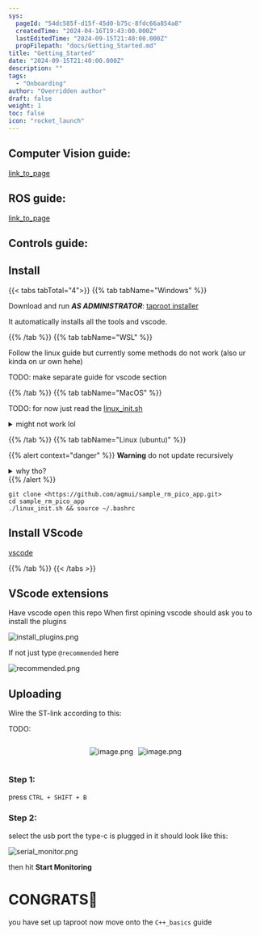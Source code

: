 ```yaml
---
sys:
  pageId: "54dc585f-d15f-45d0-b75c-8fdc66a854a8"
  createdTime: "2024-04-16T19:43:00.000Z"
  lastEditedTime: "2024-09-15T21:40:00.000Z"
  propFilepath: "docs/Getting_Started.md"
title: "Getting_Started"
date: "2024-09-15T21:40:00.000Z"
description: ""
tags:
  - "Onboarding"
author: "Overridden author"
draft: false
weight: 1
toc: false
icon: "rocket_launch"
---
```


## Computer Vision guide:

[link_to_page](86d45bc0-388b-4d26-8848-44f255f73d0e)

## ROS guide:

[link_to_page](3c76c1de-ec8f-46d6-8b0a-294005edc2d5)

## Controls guide:

## Install

{{< tabs tabTotal="4">}}
{{% tab tabName="Windows" %}}

Download and run _**AS ADMINISTRATOR**_: [taproot installer](https://github.com/Thornbots/TeachingFreshies/releases/tag/1.0)

It automatically installs all the tools and vscode.

{{% /tab %}}
{{% tab tabName="WSL" %}}

Follow the linux guide but currently some methods do not work (also ur kinda on ur own hehe)

TODO: make separate guide for vscode section

{{% /tab %}}
{{% tab tabName="MacOS" %}}

TODO: for now just read the [linux_init.sh](https://github.com/agmui/sample_rm_pico_app/blob/main/linux_init.sh)

<details>
<summary>might not work lol</summary>

`brew install libusb pkg-config`

Next install: [vscode](https://code.visualstudio.com/Download)

</details>

{{% /tab %}}
{{% tab tabName="Linux (ubuntu)" %}}

{{% alert context="danger" %}}
**Warning** do not update recursively
<details>
<summary>why tho?</summary>
There are some submodules that may go on for a while (like tinyusb) and I highly
recommend you don't need to get them.
If you want to see what submodules I update just look in `linux_init.sh`
</details>
{{% /alert %}}

```shell
git clone <https://github.com/agmui/sample_rm_pico_app.git>
cd sample_rm_pico_app
./linux_init.sh && source ~/.bashrc
```

## Install VScode

[vscode](https://code.visualstudio.com/Download)

{{% /tab %}}
{{< /tabs >}}

## VScode extensions

Have vscode open this repo
When first opining vscode should ask you to install the plugins

![install_plugins.png](https://prod-files-secure.s3.us-west-2.amazonaws.com/d518164a-d88e-44d1-a4ee-3adb3bd8bce0/89bd30f0-1825-4e77-867b-0a41ce370880/install_plugins.png?X-Amz-Algorithm=AWS4-HMAC-SHA256&X-Amz-Content-Sha256=UNSIGNED-PAYLOAD&X-Amz-Credential=ASIAZI2LB466UZDFGKKR%2F20250426%2Fus-west-2%2Fs3%2Faws4_request&X-Amz-Date=20250426T100726Z&X-Amz-Expires=3600&X-Amz-Security-Token=IQoJb3JpZ2luX2VjEKn%2F%2F%2F%2F%2F%2F%2F%2F%2F%2FwEaCXVzLXdlc3QtMiJGMEQCIA3KO%2FZQvZ0QOz2E3x%2Fbe%2B2y1C27fAG9mg1izAuPURVEAiB03fe%2BUbUOVvY976Lpf2elZmnacU5tvENWjUJaR8yX9yr%2FAwhCEAAaDDYzNzQyMzE4MzgwNSIMSiltPEnBT41GS1NQKtwDvJFT1PWGt1D%2Fsf8hrr2CmVmNdOWLK6VrItxVJAx9%2FjogYviY6ATZ8bE%2F8rOYPIY%2BP6lbllcUtBcO1HPQHF%2B4MVitLbbC8Dej8KKeyV2mJgA%2BJCdyxER1gHziHDQM%2FSkp1E0wN91rTsyxFLnlgEfD7qbyA2OoTL5%2FEizE0xvswBmUdkM3%2FBk6eqfdfPX1hj0cG3zqH1F3efo%2FXN5JyV8bgTtaH172wx9yphQAH1o%2FRMOWQgN%2B9YCilP2TvvHzK06ot6D2%2B6uMzTy5%2BoiMJBJxE%2BwCR6yOQfBvEK8ncfPot8fikmHv5CgYvICmraznFjLd%2FdngnhFT0z2Bm3milbyFOSo87GIl%2B57hTk6VNXFhLRCwX220KqDmdp0nS7dleTYajWUzce9v%2FQVcOdSMikkGL1oV5ihqDm27ywr8jfOku7MnCVNWjLwDb0sjYF6ADVP8vdzrUJviYTJOXJSn4Fpjzbl8D1N5Ib25qZls%2FbuE3suauewbdXL8gswgK1Rc%2BxSxGuEPVpgSy7tQYH%2FUZY%2Bo%2Fpnu8phD8q%2BMhU85JO7aWvA3FWmPX%2FVar7TY3cAP8YlsstFR922QQv4wtxnNSCYuqI5QRS2r9pItvd%2FuV7sI%2B3s2%2BhKEB%2BqikCwFAbQwh7aywAY6pgFXSokwHO2oHerbjSVnrjRnt%2Fr7pZI44pW0N57cq4Y6zEM4N5UbyYMsX9%2BTcWY2nL8v57VwGkQ2hmAWS8Y4A%2BooYZh16YxRMV7AQ03rDqdPTFIPI8W%2FL944ej4C6fcJ2rRx2L7xtzECQJAk0aEo%2F4kzz0piR9cPbNkOsa6FtNxXK9ZtfOzEkj%2B7%2BuCJaYlzYKXRzum0DHr97%2Fo2cFefMMWE%2FF2svuw9&X-Amz-Signature=789f144ce4b5ce2f6b30a14ea16a6e948530184331d4bb42a226db6a96faf73b&X-Amz-SignedHeaders=host&x-id=GetObject)

If not just type `@recommended` here  

![recommended.png](https://prod-files-secure.s3.us-west-2.amazonaws.com/d518164a-d88e-44d1-a4ee-3adb3bd8bce0/61e661e9-5d85-4dfc-be0d-8d2097a5e793/recommended.png?X-Amz-Algorithm=AWS4-HMAC-SHA256&X-Amz-Content-Sha256=UNSIGNED-PAYLOAD&X-Amz-Credential=ASIAZI2LB466UZDFGKKR%2F20250426%2Fus-west-2%2Fs3%2Faws4_request&X-Amz-Date=20250426T100726Z&X-Amz-Expires=3600&X-Amz-Security-Token=IQoJb3JpZ2luX2VjEKn%2F%2F%2F%2F%2F%2F%2F%2F%2F%2FwEaCXVzLXdlc3QtMiJGMEQCIA3KO%2FZQvZ0QOz2E3x%2Fbe%2B2y1C27fAG9mg1izAuPURVEAiB03fe%2BUbUOVvY976Lpf2elZmnacU5tvENWjUJaR8yX9yr%2FAwhCEAAaDDYzNzQyMzE4MzgwNSIMSiltPEnBT41GS1NQKtwDvJFT1PWGt1D%2Fsf8hrr2CmVmNdOWLK6VrItxVJAx9%2FjogYviY6ATZ8bE%2F8rOYPIY%2BP6lbllcUtBcO1HPQHF%2B4MVitLbbC8Dej8KKeyV2mJgA%2BJCdyxER1gHziHDQM%2FSkp1E0wN91rTsyxFLnlgEfD7qbyA2OoTL5%2FEizE0xvswBmUdkM3%2FBk6eqfdfPX1hj0cG3zqH1F3efo%2FXN5JyV8bgTtaH172wx9yphQAH1o%2FRMOWQgN%2B9YCilP2TvvHzK06ot6D2%2B6uMzTy5%2BoiMJBJxE%2BwCR6yOQfBvEK8ncfPot8fikmHv5CgYvICmraznFjLd%2FdngnhFT0z2Bm3milbyFOSo87GIl%2B57hTk6VNXFhLRCwX220KqDmdp0nS7dleTYajWUzce9v%2FQVcOdSMikkGL1oV5ihqDm27ywr8jfOku7MnCVNWjLwDb0sjYF6ADVP8vdzrUJviYTJOXJSn4Fpjzbl8D1N5Ib25qZls%2FbuE3suauewbdXL8gswgK1Rc%2BxSxGuEPVpgSy7tQYH%2FUZY%2Bo%2Fpnu8phD8q%2BMhU85JO7aWvA3FWmPX%2FVar7TY3cAP8YlsstFR922QQv4wtxnNSCYuqI5QRS2r9pItvd%2FuV7sI%2B3s2%2BhKEB%2BqikCwFAbQwh7aywAY6pgFXSokwHO2oHerbjSVnrjRnt%2Fr7pZI44pW0N57cq4Y6zEM4N5UbyYMsX9%2BTcWY2nL8v57VwGkQ2hmAWS8Y4A%2BooYZh16YxRMV7AQ03rDqdPTFIPI8W%2FL944ej4C6fcJ2rRx2L7xtzECQJAk0aEo%2F4kzz0piR9cPbNkOsa6FtNxXK9ZtfOzEkj%2B7%2BuCJaYlzYKXRzum0DHr97%2Fo2cFefMMWE%2FF2svuw9&X-Amz-Signature=916faf56ef8903c835868e6d85d03a5236597704283b2b2b39d804617f587baf&X-Amz-SignedHeaders=host&x-id=GetObject)

## Uploading

Wire the ST-link according to this:

TODO:

<div style="display: flex;flex-direction: row; column-gap:10px; max-width: 630px;justify-content: center;">
<div>

![image.png](https://prod-files-secure.s3.us-west-2.amazonaws.com/d518164a-d88e-44d1-a4ee-3adb3bd8bce0/210ecb78-1116-4d7b-b9b7-2292f66fa2c2/image.png?X-Amz-Algorithm=AWS4-HMAC-SHA256&X-Amz-Content-Sha256=UNSIGNED-PAYLOAD&X-Amz-Credential=ASIAZI2LB466VYBHYNO5%2F20250426%2Fus-west-2%2Fs3%2Faws4_request&X-Amz-Date=20250426T100729Z&X-Amz-Expires=3600&X-Amz-Security-Token=IQoJb3JpZ2luX2VjEKf%2F%2F%2F%2F%2F%2F%2F%2F%2F%2FwEaCXVzLXdlc3QtMiJIMEYCIQDhtaeo57%2FP1ZKj%2FmqyQavFIvfTBgkoZT10kt5ijW8OMwIhAMSkZyWyepdTW53peMZgBo6ceq%2BtyIwiWj91UVYPUe59Kv8DCEAQABoMNjM3NDIzMTgzODA1IgzGu68dSNfmDiXjD5wq3AO0ECKqR0we5M6I5ta0dlKEBwNqHrG%2F728GpREZaupMaIO%2B%2Fz1kRTocn9mad1z3SBwzjcaIHbBNB5P4YDXIWAzZ6EPkR1JhGrfrgeBqlJ7DoHOWagDUsygM77kGlyBxAF9WgfDcdGt5TK6BJGyIIsBLxU3wfD9y9HtVnC058ZaQ1mejFuCiFRrJAXR1R6ywafax%2Fthrr5ORZQPhvfXVxYSUp6wFt5amr%2BReGcze2TQZCHGbcuKKE1l2WLI0eJ4cY9q4kVMlk%2FYBpguTNRKZBXGpuAEolwSWIeplSTx1%2FDHLaY98GCk8Hdi%2BWBpgBID7WUWzKkeLiN9CfID51wyjPr4pqS%2FLX6XmDXl9sLYRc9nzDPWohzrKTUQN1CuKrG3d3w%2F6I6vhR1hdSE00nQ72lZEwH5vzQ5XwiMZCiM3WAi10n%2FO%2FXS%2Br9Ik2CEw3WWGE0iCQ8SnhSAlVLBac%2BZabMXnPcZtRYx8tclNca32wEx9R6Ty0JKNW36i1cN4KbDFiFjWGlvKLMizpWskaV8SQJGQtim5sFmfLElh2sDYyXIFmQ3BcOvFzx03JmrO6iAyolNxZhqMmTkp3GYKE%2B9A41woL82RqTCE7OnBjzqvdmPPnxFuEw1qslbb0mM2mODD3g7LABjqkAb1awfSIzlG3LsKyJkxXOFy3V7v1nYLdpGrgJJMKEZjNg9l0PnWMhsBqc1s8SJncsmLcVgxpbVhP4RLO1W4jsjobOpLqeH94vKokC%2FnpgwSblm65RGGVQSMpWRk0ktwhxRxMabtx%2FJcnlwpig5AqSwI8tzvE3sADoTvPdWDVjnZD2i6IU2SmVMYYv6i2VKI7Le6LfPPuhsmYH8MqjDOpgIcfLHud&X-Amz-Signature=cab976615364e6f6dd2a8de6eca46d74f3ad78001964f7cc1f049fc71805d6b7&X-Amz-SignedHeaders=host&x-id=GetObject)

</div>
<div>

![image.png](https://prod-files-secure.s3.us-west-2.amazonaws.com/d518164a-d88e-44d1-a4ee-3adb3bd8bce0/33a0fd0f-8ca6-4a86-8e09-26e95ded1fff/image.png?X-Amz-Algorithm=AWS4-HMAC-SHA256&X-Amz-Content-Sha256=UNSIGNED-PAYLOAD&X-Amz-Credential=ASIAZI2LB466WFXP6TON%2F20250426%2Fus-west-2%2Fs3%2Faws4_request&X-Amz-Date=20250426T100731Z&X-Amz-Expires=3600&X-Amz-Security-Token=IQoJb3JpZ2luX2VjEKf%2F%2F%2F%2F%2F%2F%2F%2F%2F%2FwEaCXVzLXdlc3QtMiJIMEYCIQDt06TMNpUDd%2BT4RSzn820NduSZh3RmHdC%2B1zo2Xq7g1gIhAJCdZCigKZAOx%2FtM8f9rFSue1bYvwN13L3Y6anwovOs2Kv8DCEAQABoMNjM3NDIzMTgzODA1IgxZ0Da9YjcEfJqcbTYq3APAmVSB%2F4nuS%2ByJoP4H%2BWppl3GvimMsrivWYnPoaZaCKf2%2B04lqJlRYOz4xVzmOe2lM%2BT1kDcsEAOotYw%2BgUv%2FCVrxSXfl7Dcg8AbOdlAuh2Sh%2B3GnmkjCe2ggtyJYuVLevu9oTWg%2F6DAPAzJd6e%2Fmn53cGB3ZMFFaOQtl4edCgkTLKDDZmDfFeusscOhMAsb6OPFLcsSUiDBmE1GWE5xGR2dXb158%2FxWk%2B1YRR8ZmMEniwINJH1hEEV7WomLmpnVs9dj4kRMukLqop%2F9hJaOfhZ6YQKVUl9Al6v%2BPfnTpqLH46OgA7xvyASbg2g4ri2qFaiz%2BgCFeDF0w6oXfJb4Di%2F9cB%2FKslyb%2Bgtixd3wGuAdrn0Y4bizmNONLhi99RBMyPJBCTAKwHmscg1vU0NCWJyVpBGwWZUYvOyywpANmab4eviRBFA%2FynL4CD1OTDm%2BBk%2FKP%2BWp2LRS32cbWPoibSG1%2FfEVyz77S4lAiosUE7sOA2s2K2BIUSaW%2Bim73nT601s%2FJP2XKYYeIs2jFQd3hztywyAWmRZso9uYUBZL2%2BN%2FuuEzwz5UhTyNOTCKcIlVMqtFgYHnhSH2wpMDbJweaFI65gdY0UIN%2FIFvH%2BMQiVwwsCybJ9Jo9iEYRohjCJhLLABjqkASe7k%2FBuz8hDqefnLY%2FGEWAI%2BFawY5nSK5OQVNIfM46IDl1zypkH5jmyHbkducQmbuclig17Dun3l%2BzPRDFhQgqJARDK6z12dhN1poZ29VeolGE%2FAIv0qsO0gPEtdgbLWKz7FVfC7XWbR%2FMoQMVX37F9dQxhFoe38Pxj7TTEQc2pwqyJEy47adIHYYlU%2FEzZ4VryXYTQp3nnC%2BvcEBTVZ0vyiu0j&X-Amz-Signature=0840a05cd4b7307df325b2190738e3a3fdcf0ec728c5daa62c2e46f57be47872&X-Amz-SignedHeaders=host&x-id=GetObject)

</div>
</div>

### Step 1:

press `CTRL + SHIFT + B`

### Step 2:

select the usb port the type-c is plugged in it should look like this:

![serial_monitor.png](https://prod-files-secure.s3.us-west-2.amazonaws.com/d518164a-d88e-44d1-a4ee-3adb3bd8bce0/f03f4774-05d4-4393-b6a0-d5efb6d315ab/serial_monitor.png?X-Amz-Algorithm=AWS4-HMAC-SHA256&X-Amz-Content-Sha256=UNSIGNED-PAYLOAD&X-Amz-Credential=ASIAZI2LB466UZDFGKKR%2F20250426%2Fus-west-2%2Fs3%2Faws4_request&X-Amz-Date=20250426T100726Z&X-Amz-Expires=3600&X-Amz-Security-Token=IQoJb3JpZ2luX2VjEKn%2F%2F%2F%2F%2F%2F%2F%2F%2F%2FwEaCXVzLXdlc3QtMiJGMEQCIA3KO%2FZQvZ0QOz2E3x%2Fbe%2B2y1C27fAG9mg1izAuPURVEAiB03fe%2BUbUOVvY976Lpf2elZmnacU5tvENWjUJaR8yX9yr%2FAwhCEAAaDDYzNzQyMzE4MzgwNSIMSiltPEnBT41GS1NQKtwDvJFT1PWGt1D%2Fsf8hrr2CmVmNdOWLK6VrItxVJAx9%2FjogYviY6ATZ8bE%2F8rOYPIY%2BP6lbllcUtBcO1HPQHF%2B4MVitLbbC8Dej8KKeyV2mJgA%2BJCdyxER1gHziHDQM%2FSkp1E0wN91rTsyxFLnlgEfD7qbyA2OoTL5%2FEizE0xvswBmUdkM3%2FBk6eqfdfPX1hj0cG3zqH1F3efo%2FXN5JyV8bgTtaH172wx9yphQAH1o%2FRMOWQgN%2B9YCilP2TvvHzK06ot6D2%2B6uMzTy5%2BoiMJBJxE%2BwCR6yOQfBvEK8ncfPot8fikmHv5CgYvICmraznFjLd%2FdngnhFT0z2Bm3milbyFOSo87GIl%2B57hTk6VNXFhLRCwX220KqDmdp0nS7dleTYajWUzce9v%2FQVcOdSMikkGL1oV5ihqDm27ywr8jfOku7MnCVNWjLwDb0sjYF6ADVP8vdzrUJviYTJOXJSn4Fpjzbl8D1N5Ib25qZls%2FbuE3suauewbdXL8gswgK1Rc%2BxSxGuEPVpgSy7tQYH%2FUZY%2Bo%2Fpnu8phD8q%2BMhU85JO7aWvA3FWmPX%2FVar7TY3cAP8YlsstFR922QQv4wtxnNSCYuqI5QRS2r9pItvd%2FuV7sI%2B3s2%2BhKEB%2BqikCwFAbQwh7aywAY6pgFXSokwHO2oHerbjSVnrjRnt%2Fr7pZI44pW0N57cq4Y6zEM4N5UbyYMsX9%2BTcWY2nL8v57VwGkQ2hmAWS8Y4A%2BooYZh16YxRMV7AQ03rDqdPTFIPI8W%2FL944ej4C6fcJ2rRx2L7xtzECQJAk0aEo%2F4kzz0piR9cPbNkOsa6FtNxXK9ZtfOzEkj%2B7%2BuCJaYlzYKXRzum0DHr97%2Fo2cFefMMWE%2FF2svuw9&X-Amz-Signature=4c77b16b343fd9b39498342159ef4fdd2abf8f278c35adbae5b16de87f7ec32a&X-Amz-SignedHeaders=host&x-id=GetObject)

then hit **Start Monitoring**

# CONGRATS🎉

you have set up taproot now move onto the `C++_basics` guide
